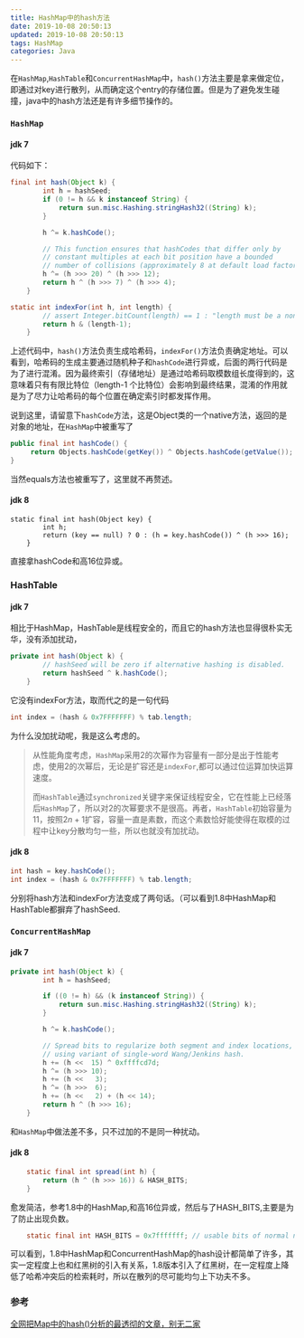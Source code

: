 ```yaml
---
title: HashMap中的hash方法
date: 2019-10-08 20:50:13
updated: 2019-10-08 20:50:13
tags: HashMap
categories: Java
---
```


在`HashMap`,`HashTable`和`ConcurrentHashMap`中，`hash()`方法主要是拿来做定位，即通过对key进行散列，从而确定这个entry的存储位置。但是为了避免发生碰撞，java中的hash方法还是有许多细节操作的。

### `HashMap`

#### jdk 7

代码如下：

```java
final int hash(Object k) {
        int h = hashSeed;
        if (0 != h && k instanceof String) {
            return sun.misc.Hashing.stringHash32((String) k);
        }

        h ^= k.hashCode();

        // This function ensures that hashCodes that differ only by
        // constant multiples at each bit position have a bounded
        // number of collisions (approximately 8 at default load factor).
        h ^= (h >>> 20) ^ (h >>> 12);
        return h ^ (h >>> 7) ^ (h >>> 4);
    }
```

```java
static int indexFor(int h, int length) {
        // assert Integer.bitCount(length) == 1 : "length must be a non-zero power of 2";
        return h & (length-1);
    }
```

上述代码中，`hash()`方法负责生成哈希码，`indexFor()`方法负责确定地址。可以看到，哈希码的生成主要通过随机种子和`hashCode`进行异或，后面的两行代码是为了进行混淆。因为最终索引（存储地址）是通过哈希码取模数组长度得到的，这意味着只有有限比特位（length-1 个比特位）会影响到最终结果，混淆的作用就是为了尽力让哈希码的每个位置在确定索引时都发挥作用。

说到这里，请留意下`hashCode`方法，这是Object类的一个native方法，返回的是对象的地址，在`HashMap`中被重写了

```java
public final int hashCode() {
     return Objects.hashCode(getKey()) ^ Objects.hashCode(getValue());
}

```

当然equals方法也被重写了，这里就不再赘述。



#### jdk 8

```
static final int hash(Object key) {
        int h;
        return (key == null) ? 0 : (h = key.hashCode()) ^ (h >>> 16);
    }
```

直接拿hashCode和高16位异或。

### HashTable 

#### jdk 7

相比于HashMap，HashTable是线程安全的，而且它的hash方法也显得很朴实无华，没有添加扰动，

```java
private int hash(Object k) {
        // hashSeed will be zero if alternative hashing is disabled.
        return hashSeed ^ k.hashCode();
    }
```

它没有indexFor方法，取而代之的是一句代码

```java
int index = (hash & 0x7FFFFFFF) % tab.length;
```

为什么没加扰动呢，我是这么考虑的。

> 从性能角度考虑，`HashMap`采用2的次幂作为容量有一部分是出于性能考虑，使用2的次幂后，无论是扩容还是`indexFor`,都可以通过位运算加快运算速度。
>
> 而`HashTable`通过`synchronized`关键字来保证线程安全，它在性能上已经落后`HashMap`了，所以对2的次幂要求不是很高。再者，`HashTable`初始容量为11，按照$2n+1$扩容，容量一直是素数，而这个素数恰好能使得在取模的过程中让key分散均匀一些，所以也就没有加扰动。
>
> 

#### jdk 8

```java
int hash = key.hashCode();
int index = (hash & 0x7FFFFFFF) % tab.length;
```

分别将hash方法和indexFor方法变成了两句话。（可以看到1.8中HashMap和HashTable都摒弃了hashSeed.

### `ConcurrentHashMap`

#### jdk 7

```java
private int hash(Object k) {
        int h = hashSeed;

        if ((0 != h) && (k instanceof String)) {
            return sun.misc.Hashing.stringHash32((String) k);
        }

        h ^= k.hashCode();

        // Spread bits to regularize both segment and index locations,
        // using variant of single-word Wang/Jenkins hash.
        h += (h <<  15) ^ 0xffffcd7d;
        h ^= (h >>> 10);
        h += (h <<   3);
        h ^= (h >>>  6);
        h += (h <<   2) + (h << 14);
        return h ^ (h >>> 16);
    }
```

和`HashMap`中做法差不多，只不过加的不是同一种扰动。

#### jdk 8



```java
    static final int spread(int h) {
        return (h ^ (h >>> 16)) & HASH_BITS;
    }

```

愈发简洁，参考1.8中的HashMap,和高16位异或，然后与了HASH_BITS,主要是为了防止出现负数。

```java
    static final int HASH_BITS = 0x7fffffff; // usable bits of normal node hash
```



可以看到，1.8中HashMap和ConcurrentHashMap的hash设计都简单了许多，其实一定程度上也和红黑树的引入有关系，1.8版本引入了红黑树，在一定程度上降低了哈希冲突后的检索耗时，所以在散列的尽可能均匀上下功夫不多。

### 参考

[全网把Map中的hash()分析的最透彻的文章，别无二家](https://www.hollischuang.com/archives/2091)